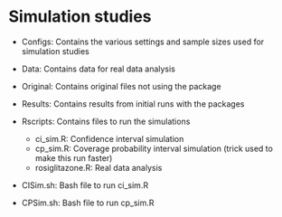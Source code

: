 # Simulation studies 

* Configs: Contains the various settings and sample sizes used for simulation studies

* Data: Contains data for real data analysis

* Original: Contains original files not using the package

* Results: Contains results from initial runs with the packages

* Rscripts: Contains files to run the simulations
  * ci_sim.R: Confidence interval simulation
  * cp_sim.R: Coverage probability interval simulation (trick used to make this run faster)
  * rosiglitazone.R: Real data analysis
  
 * CISim.sh: Bash file to run ci_sim.R
 * CPSim.sh: Bash file to run cp_sim.R
  

